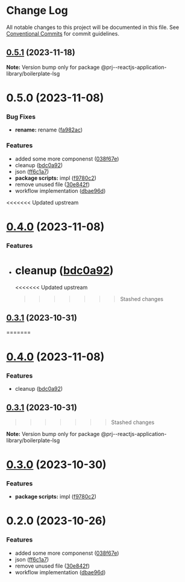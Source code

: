 # Change Log

All notable changes to this project will be documented in this file.
See [Conventional Commits](https://conventionalcommits.org) for commit guidelines.

## [0.5.1](https://github.com/paulAlexSerban/prj--reactjs-application-library/compare/@prj--reactjs-application-library/boilerplate-lsg@0.5.0...@prj--reactjs-application-library/boilerplate-lsg@0.5.1) (2023-11-18)

**Note:** Version bump only for package @prj--reactjs-application-library/boilerplate-lsg

# 0.5.0 (2023-11-08)

### Bug Fixes

-   **rename:** rename ([fa982ac](https://github.com/paulAlexSerban/prj--reactjs-application-library/commit/fa982ac05c386e2f9563611d754b73bc08b54894))

### Features

-   added some more componenst ([038f67e](https://github.com/paulAlexSerban/prj--reactjs-application-library/commit/038f67e70a49d759d0cefca505eb721ff9e6220e))
-   cleanup ([bdc0a92](https://github.com/paulAlexSerban/prj--reactjs-application-library/commit/bdc0a92044bd5b3691ec5f56c9ea2f86e3a7802e))
-   json ([ff6c1a7](https://github.com/paulAlexSerban/prj--reactjs-application-library/commit/ff6c1a7c419f4e66511235803ec26a9db5a85314))
-   **package scripts:** impl ([f9780c2](https://github.com/paulAlexSerban/prj--reactjs-application-library/commit/f9780c2896d185c8adf83f5af0782939e799b430))
-   remove unused file ([30e842f](https://github.com/paulAlexSerban/prj--reactjs-application-library/commit/30e842f323197eaf930f1edff58aa2b25eb5fc88))
-   workflow implementation ([dbae96d](https://github.com/paulAlexSerban/prj--reactjs-application-library/commit/dbae96dfe108f8a2638051cb727efc6b86b606d4))

<<<<<<< Updated upstream

# [0.4.0](https://github.com/paulAlexSerban/prj--reactjs-component-lib/compare/@prj--reactjs-component-lib/boilerplate-lsg@0.3.1...@prj--reactjs-component-lib/boilerplate-lsg@0.4.0) (2023-11-08)

### Features

-   # cleanup ([bdc0a92](https://github.com/paulAlexSerban/prj--reactjs-component-lib/commit/bdc0a92044bd5b3691ec5f56c9ea2f86e3a7802e))
    <<<<<<< Updated upstream
    > > > > > > > Stashed changes

## [0.3.1](https://github.com/paulAlexSerban/prj--reactjs-component-lib/compare/@prj--reactjs-component-lib/boilerplate-lsg@0.3.0...@prj--reactjs-component-lib/boilerplate-lsg@0.3.1) (2023-10-31)

=======

# [0.4.0](https://github.com/paulAlexSerban/prj--reactjs-application-library/compare/@prj--reactjs-application-library/boilerplate-lsg@0.3.1...@prj--reactjs-application-library/boilerplate-lsg@0.4.0) (2023-11-08)

### Features

-   cleanup ([bdc0a92](https://github.com/paulAlexSerban/prj--reactjs-application-library/commit/bdc0a92044bd5b3691ec5f56c9ea2f86e3a7802e))

## [0.3.1](https://github.com/paulAlexSerban/prj--reactjs-application-library/compare/@prj--reactjs-application-library/boilerplate-lsg@0.3.0...@prj--reactjs-application-library/boilerplate-lsg@0.3.1) (2023-10-31)

> > > > > > > Stashed changes

**Note:** Version bump only for package @prj--reactjs-application-library/boilerplate-lsg

# [0.3.0](https://github.com/paulAlexSerban/prj--reactjs-application-library/compare/@prj--reactjs-application-library/boilerplate-lsg@0.2.0...@prj--reactjs-application-library/boilerplate-lsg@0.3.0) (2023-10-30)

### Features

-   **package scripts:** impl ([f9780c2](https://github.com/paulAlexSerban/prj--reactjs-application-library/commit/f9780c2896d185c8adf83f5af0782939e799b430))

# 0.2.0 (2023-10-26)

### Features

-   added some more componenst ([038f67e](https://github.com/paulAlexSerban/prj--reactjs-application-library/commit/038f67e70a49d759d0cefca505eb721ff9e6220e))
-   json ([ff6c1a7](https://github.com/paulAlexSerban/prj--reactjs-application-library/commit/ff6c1a7c419f4e66511235803ec26a9db5a85314))
-   remove unused file ([30e842f](https://github.com/paulAlexSerban/prj--reactjs-application-library/commit/30e842f323197eaf930f1edff58aa2b25eb5fc88))
-   workflow implementation ([dbae96d](https://github.com/paulAlexSerban/prj--reactjs-application-library/commit/dbae96dfe108f8a2638051cb727efc6b86b606d4))
